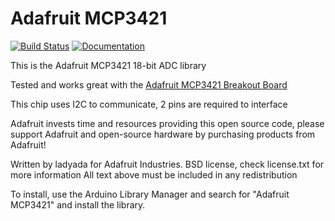 Adafruit MCP3421
===============
[![Build Status](https://github.com/adafruit/Adafruit_MCP3421/workflows/Arduino%20Library%20CI/badge.svg)](https://github.com/adafruit/Adafruit_MCP3421/actions) 
[![Documentation](https://raw.githubusercontent.com/adafruit/ci-arduino/master/assets/doxygen_badge.svg)](https://adafruit.github.io/Adafruit_MCP3421/html/index.html)

This is the Adafruit MCP3421 18-bit ADC library

Tested and works great with the [Adafruit MCP3421 Breakout Board](https://www.adafruit.com/)

This chip uses I2C to communicate, 2 pins are required to interface

Adafruit invests time and resources providing this open source code,
please support Adafruit and open-source hardware by purchasing
products from Adafruit!

Written by ladyada for Adafruit Industries.
BSD license, check license.txt for more information
All text above must be included in any redistribution

To install, use the Arduino Library Manager and search for "Adafruit MCP3421" and install the library.

